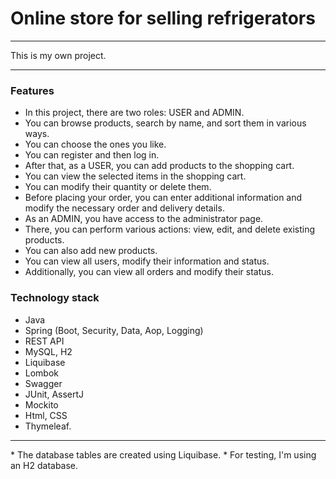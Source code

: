 # Online store for selling refrigerators
<hr>
This is my own project.
<hr>

### Features


* In this project, there are two roles: USER and ADMIN.
* You can browse products, search by name, and sort them in various ways.
* You can  choose the ones you like.
* You can register and then log in.
* After that, as a USER, you can add products to the shopping cart.
* You can view the selected items in the shopping cart. 
* You can modify their quantity or delete them.
* Before placing your order, you can enter additional information and modify the necessary order and delivery details.
* As an ADMIN, you have access to the administrator page. 
* There, you can perform various actions: view, edit, and delete existing products. 
* You can also add new products. 
* You can view all users, modify their information and status. 
* Additionally, you can view all orders and modify their status.

### Technology stack
* Java 
* Spring (Boot, Security, Data, Aop, Logging)
* REST API
* MySQL, H2
* Liquibase
* Lombok
* Swagger
* JUnit, AssertJ
* Mockito
* Html, CSS
* Thymeleaf.



<hr>
* The database tables are created using Liquibase. 
* For testing, I'm using an H2 database.
<br>